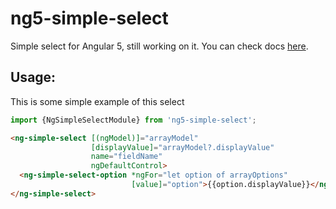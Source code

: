 # ng5-simple-select

Simple select for Angular 5, still working on it. You can check docs [here](https://tv1ster.github.io/ng5-simple-select/).

## Usage:

This is some simple example of this select

```js
import {NgSimpleSelectModule} from 'ng5-simple-select';
```  

```html
<ng-simple-select [(ngModel)]="arrayModel"
                  [displayValue]="arrayModel?.displayValue"
                  name="fieldName"
                  ngDefaultControl>
  <ng-simple-select-option *ngFor="let option of arrayOptions"
                           [value]="option">{{option.displayValue}}</ng-simple-select-option>
</ng-simple-select>
```  
